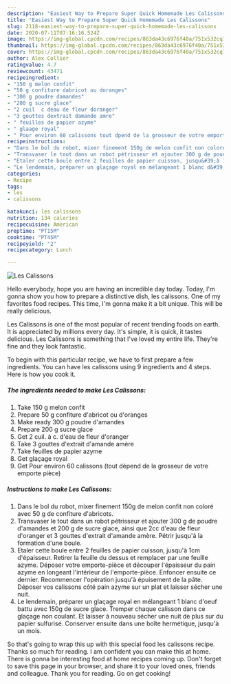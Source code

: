 ```yaml
---
description: "Easiest Way to Prepare Super Quick Homemade Les Calissons"
title: "Easiest Way to Prepare Super Quick Homemade Les Calissons"
slug: 2118-easiest-way-to-prepare-super-quick-homemade-les-calissons
date: 2020-07-11T07:16:16.524Z
image: https://img-global.cpcdn.com/recipes/863da43c6976f40a/751x532cq70/les-calissons-photo-principale-de-la-recette.jpg
thumbnail: https://img-global.cpcdn.com/recipes/863da43c6976f40a/751x532cq70/les-calissons-photo-principale-de-la-recette.jpg
cover: https://img-global.cpcdn.com/recipes/863da43c6976f40a/751x532cq70/les-calissons-photo-principale-de-la-recette.jpg
author: Alex Collier
ratingvalue: 4.7
reviewcount: 43471
recipeingredient:
- "150 g melon confit"
- "50 g confiture dabricot ou doranges"
- "300 g poudre damandes"
- "200 g sucre glace"
- "2 cuil  c deau de fleur doranger"
- "3 gouttes dextrait damande amre"
- " feuilles de papier azyme"
- " glaage royal"
- " Pour environ 60 calissons tout dpend de la grosseur de votre emporte pice"
recipeinstructions:
- "Dans le bol du robot, mixer finement 150g de melon confit non coloré avec 50 g de confiture d&#39;abricots."
- "Transvaser le tout dans un robot pétrisseur et ajouter 300 g de poudre d&#39;amandes et 200 g de sucre glace, ainsi que 2cc d&#39;eau de fleur d&#39;oranger et 3 gouttes d&#39;extrait d&#39;amande amère. Pétrir jusqu&#39;à la formation d&#39;une boule."
- "Etaler cette boule entre 2 feuilles de papier cuisson, jusqu&#39;à 1cm d&#39;épaisseur. Retirer la feuille du dessus et remplacer par une feuille azyme. Déposer votre emporte-pièce et découper l&#39;épaisseur du pain azyme en longeant l&#39;intérieur de l&#39;emporte-pièce. Enfoncer ensuite ce dernier. Recommencer l&#39;opération jusqu&#39;à épuisement de la pâte. Déposer vos calissons côté pain azyme sur un plat et laisser sécher une nuit."
- "Le lendemain, préparer un glaçage royal en mélangeant 1 blanc d&#39;oeuf battu avec 150g de sucre glace. Tremper chaque calisson dans ce glaçage non coulant. Et laisser à nouveau sécher une nuit de plus sur du papier sulfurisé. Conserver ensuite dans une boîte hermétique, jusqu&#39;à un mois."
categories:
- Recipe
tags:
- les
- calissons

katakunci: les calissons 
nutrition: 134 calories
recipecuisine: American
preptime: "PT15M"
cooktime: "PT45M"
recipeyield: "2"
recipecategory: Lunch

---
```



![Les Calissons](https://img-global.cpcdn.com/recipes/863da43c6976f40a/751x532cq70/les-calissons-photo-principale-de-la-recette.jpg)

Hello everybody, hope you are having an incredible day today. Today, I'm gonna show you how to prepare a distinctive dish, les calissons. One of my favorites food recipes. This time, I'm gonna make it a bit unique. This will be really delicious.



Les Calissons is one of the most popular of recent trending foods on earth. It is appreciated by millions every day. It's simple, it is quick, it tastes delicious. Les Calissons is something that I've loved my entire life. They're fine and they look fantastic.


To begin with this particular recipe, we have to first prepare a few ingredients. You can have les calissons using 9 ingredients and 4 steps. Here is how you cook it.

<!--inarticleads1-->

##### The ingredients needed to make Les Calissons:

1. Take 150 g melon confit
1. Prepare 50 g confiture d&#39;abricot ou d&#39;oranges
1. Make ready 300 g poudre d&#39;amandes
1. Prepare 200 g sucre glace
1. Get 2 cuil. à c. d&#39;eau de fleur d&#39;oranger
1. Take 3 gouttes d&#39;extrait d&#39;amande amère
1. Take  feuilles de papier azyme
1. Get  glaçage royal
1. Get  Pour environ 60 calissons (tout dépend de la grosseur de votre emporte pièce)




<!--inarticleads2-->

##### Instructions to make Les Calissons:

1. Dans le bol du robot, mixer finement 150g de melon confit non coloré avec 50 g de confiture d&#39;abricots.
1. Transvaser le tout dans un robot pétrisseur et ajouter 300 g de poudre d&#39;amandes et 200 g de sucre glace, ainsi que 2cc d&#39;eau de fleur d&#39;oranger et 3 gouttes d&#39;extrait d&#39;amande amère. Pétrir jusqu&#39;à la formation d&#39;une boule.
1. Etaler cette boule entre 2 feuilles de papier cuisson, jusqu&#39;à 1cm d&#39;épaisseur. Retirer la feuille du dessus et remplacer par une feuille azyme. Déposer votre emporte-pièce et découper l&#39;épaisseur du pain azyme en longeant l&#39;intérieur de l&#39;emporte-pièce. Enfoncer ensuite ce dernier. Recommencer l&#39;opération jusqu&#39;à épuisement de la pâte. Déposer vos calissons côté pain azyme sur un plat et laisser sécher une nuit.
1. Le lendemain, préparer un glaçage royal en mélangeant 1 blanc d&#39;oeuf battu avec 150g de sucre glace. Tremper chaque calisson dans ce glaçage non coulant. Et laisser à nouveau sécher une nuit de plus sur du papier sulfurisé. Conserver ensuite dans une boîte hermétique, jusqu&#39;à un mois.




So that's going to wrap this up with this special food les calissons recipe. Thanks so much for reading. I am confident you can make this at home. There is gonna be interesting food at home recipes coming up. Don't forget to save this page in your browser, and share it to your loved ones, friends and colleague. Thank you for reading. Go on get cooking!
